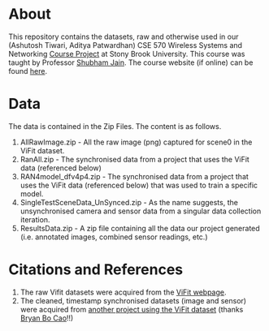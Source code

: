 # About
This repository contains the datasets, raw and otherwise used in our (Ashutosh Tiwari, Aditya Patwardhan) CSE 570 Wireless Systems and Networking [Course Project](https://github.com/ashutiw2k/CSE570_Project) at Stony Brook University. 
This course was taught by Professor [Shubham Jain](https://www3.cs.stonybrook.edu/~jain/). The course website (if online) can be found [here](https://crimson-brick-4f5.notion.site/CSE-570-Wireless-and-Mobile-Networks-Fall-2024-ad7f025689be4ccfb75e98513b1833c8). 

# Data
The data is contained in the Zip Files. The content is as follows. 
1. AllRawImage.zip - All the raw image (png) captured for scene0 in the ViFit dataset.
2. RanAll.zip - The synchronised data from a project that uses the ViFit data (referenced below)
3. RAN4model_dfv4p4.zip - The synchronised data from a project that uses the ViFit data (referenced below) that was used to train a specific model.
4. SingleTestSceneData_UnSynced.zip - As the name suggests, the unsynchronised camera and sensor data from a singular data collection iteration. 
5. ResultsData.zip - A zip file containing all the data our project generated (i.e. annotated images, combined sensor readings, etc.)

# Citations and References
1. The raw Vifit datasets were acquired from the [ViFit webpage](https://sites.google.com/winlab.rutgers.edu/vi-fidataset).  
2. The cleaned, timestamp synchronised datasets (image and sensor) were acquired from [another project using the ViFit dataset](https://github.com/bryanbocao/vitag/blob/main/DATA.md) (thanks [Bryan Bo Cao](https://bryanbocao.github.io/)!!)